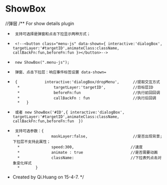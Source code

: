 # ShowBox
//弹层
/** For show details plugin
 *      支持可选择是弹窗和点击下拉显示两种方式；
 *      <!--<button class="menu-js" data-shown={ interactive:'dialogBox', targetLayer:'#targetID',animateClass:className, callBackFn:fun,beforeFn:fun }></button>-->
 *      new ShowBox(".menu-js");
 *      弹窗、点击下拉层：响应事件标签设置 data-shown=
 *      {            interactive:'dialogBox/dropMenu',      //提取交互方式
         *               targetLayer:'targetID',            //目标层ID
         *               beforeFn:fun                       //执行前回回调
         *               callBackFn : fun                   //执行后回调
         *   }
 *      或者 new ShowBox('#ID',{ interactive:'dialogBox', targetLayer:'#targetID',animateClass:className, callBackFn:fun,beforeFn:fun  })
 *      支持可选参数：{
         *              maskLayer:false,                    //是否出现背景;下拉层不支持此属性；
         *              speed:300,                         //速度
         *              animate : true                     //是否需要动画
         *              className:                         //下拉表列点击对象变化样式
         *       }
 *  Created by Qi.Huang on 15-4-7.
 */
